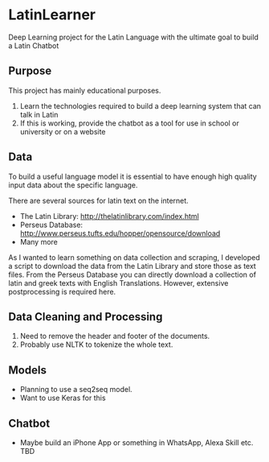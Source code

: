 # LatinLearner
Deep Learning project for the Latin Language with the ultimate goal to build a Latin Chatbot

## Purpose

This project has mainly educational purposes.
1. Learn the technologies required to build a deep learning system that can talk in Latin
2. If this is working, provide the chatbot as a tool for use in school or university or on a website

## Data

To build a useful language model it is essential to have enough high quality input data about the specific language.

There are several sources for latin text on the internet.

* The Latin Library: http://thelatinlibrary.com/index.html
* Perseus Database: http://www.perseus.tufts.edu/hopper/opensource/download
* Many more

As I wanted to learn something on data collection and scraping, I developed a script to download the data from
the Latin Library and store those as text files. From the Perseus Database you can directly download a collection
of latin and greek texts with English Translations. However, extensive postprocessing is required here.

## Data Cleaning and Processing

1. Need to remove the header and footer of the documents.
2. Probably use NLTK to tokenize the whole text.

## Models

* Planning to use a seq2seq model.
* Want to use Keras for this

## Chatbot

* Maybe build an iPhone App or something in WhatsApp, Alexa Skill etc. TBD
 